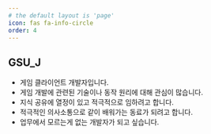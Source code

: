```yaml
---
# the default layout is 'page'
icon: fas fa-info-circle
order: 4
---
```


## GSU_J

- 게임 클라이언트 개발자입니다.
- 게임 개발에 관련된 기술이나 동작 원리에 대해 관심이 많습니다.
- 지식 공유에 열정이 있고 적극적으로 임하려고 합니다.
- 적극적인 의사소통으로 같이 배워가는 동료가 되려고 합니다.
- 업무에서 모르는게 없는 개발자가 되고 싶습니다.

